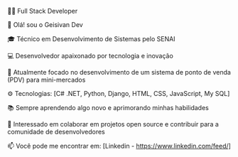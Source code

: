 👨‍💻 Full Stack Developer
  
👋 Olá! sou o Geisivan Dev

🎓 Técnico em Desenvolvimento de Sistemas pelo SENAI

💻 Desenvolvedor apaixonado por tecnologia e inovação

🌱 Atualmente focado no desenvolvimento de um sistema de ponto de venda (PDV) para mini-mercados

⚙️ Tecnologias: [C# .NET, Python, Django, HTML, CSS, JavaScript, My SQL]

📚 Sempre aprendendo algo novo e aprimorando minhas habilidades

🚀 Interessado em colaborar em projetos open source e contribuir para a comunidade de desenvolvedores

📫 Você pode me encontrar em: [Linkedin - https://www.linkedin.com/feed/]


